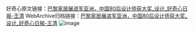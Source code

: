好奇心原文链接：[巴黎家居展进军亚洲，中国80后设计师获大奖_设计_好奇心日报-王清](https://www.qdaily.com/articles/3897.html)
WebArchive归档链接：[巴黎家居展进军亚洲，中国80后设计师获大奖_设计_好奇心日报-王清](http://web.archive.org/web/20190623153226/https://www.qdaily.com/articles/3897.html)
![image](http://ww3.sinaimg.cn/large/007d5XDpgy1g3vdixjzyxj30u03zkb29)